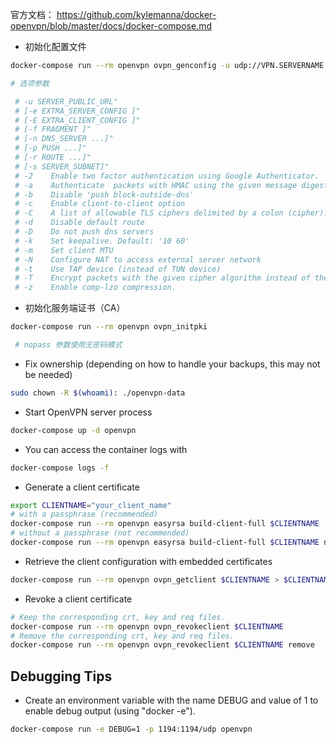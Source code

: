
官方文档：
https://github.com/kylemanna/docker-openvpn/blob/master/docs/docker-compose.md

* 初始化配置文件

```bash
docker-compose run --rm openvpn ovpn_genconfig -u udp://VPN.SERVERNAME.COM

# 选项参数

 # -u SERVER_PUBLIC_URL"
 # [-e EXTRA_SERVER_CONFIG ]"
 # [-E EXTRA_CLIENT_CONFIG ]"
 # [-f FRAGMENT ]"
 # [-n DNS_SERVER ...]"
 # [-p PUSH ...]"
 # [-r ROUTE ...]"
 # [-s SERVER_SUBNET]"
 # -2    Enable two factor authentication using Google Authenticator.
 # -a    Authenticate  packets with HMAC using the given message digest algorithm (auth).
 # -b    Disable 'push block-outside-dns'
 # -c    Enable client-to-client option
 # -C    A list of allowable TLS ciphers delimited by a colon (cipher).
 # -d    Disable default route
 # -D    Do not push dns servers
 # -k    Set keepalive. Default: '10 60'
 # -m    Set client MTU
 # -N    Configure NAT to access external server network
 # -t    Use TAP device (instead of TUN device)
 # -T    Encrypt packets with the given cipher algorithm instead of the default one (tls-cipher).
 # -z    Enable comp-lzo compression.
```

* 初始化服务端证书（CA）

```bash
docker-compose run --rm openvpn ovpn_initpki

 # nopass 参数使用无密码模式
```

* Fix ownership (depending on how to handle your backups, this may not be needed)

```bash
sudo chown -R $(whoami): ./openvpn-data
```

* Start OpenVPN server process

```bash
docker-compose up -d openvpn
```

* You can access the container logs with

```bash
docker-compose logs -f
```

* Generate a client certificate

```bash
export CLIENTNAME="your_client_name"
# with a passphrase (recommended)
docker-compose run --rm openvpn easyrsa build-client-full $CLIENTNAME
# without a passphrase (not recommended)
docker-compose run --rm openvpn easyrsa build-client-full $CLIENTNAME nopass
```

* Retrieve the client configuration with embedded certificates

```bash
docker-compose run --rm openvpn ovpn_getclient $CLIENTNAME > $CLIENTNAME.ovpn
```

* Revoke a client certificate

```bash
# Keep the corresponding crt, key and req files.
docker-compose run --rm openvpn ovpn_revokeclient $CLIENTNAME
# Remove the corresponding crt, key and req files.
docker-compose run --rm openvpn ovpn_revokeclient $CLIENTNAME remove
```

## Debugging Tips

* Create an environment variable with the name DEBUG and value of 1 to enable debug output (using "docker -e").

```bash
docker-compose run -e DEBUG=1 -p 1194:1194/udp openvpn
```

